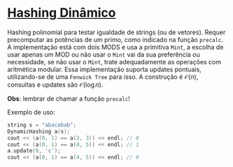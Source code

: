 # [Hashing Dinâmico](dynamic_hashing.cpp)

Hashing polinomial para testar igualdade de strings (ou de vetores). Requer precomputar as potências de um primo, como indicado na função `precalc`. A implementação está com dois MODS e usa a primitiva `Mint`, a escolha de usar apenas um MOD ou não usar o `Mint` vai da sua preferência ou necessidade, se não usar o `Mint`, trate adequadamente as operações com aritmética modular.
Essa implementação suporta updates pontuais, utilizando-se de uma `Fenwick Tree` para isso. A construção é $\mathcal{O}(n)$, consultas e updates são $\mathcal{O}(\log n)$.

**Obs**: lembrar de chamar a função `precalc`!

Exemplo de uso:

```cpp  
string s = "abacabab";
DynamicHashing a(s);
cout << (a(0, 1) == a(2, 3)) << endl; // 0
cout << (a(0, 1) == a(4, 5)) << endl; // 1
a.update(0, 'c');
cout << (a(0, 1) == a(4, 5)) << endl; // 0
```
